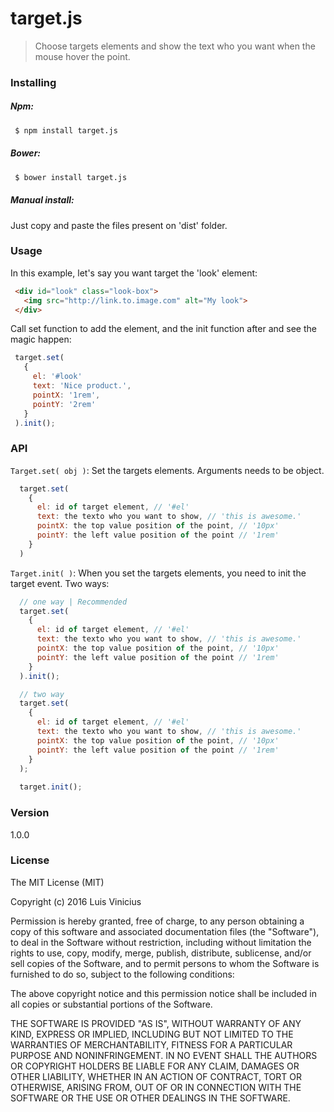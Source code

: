# target.js
> Choose targets elements and show the text who you want when the mouse hover the point.

### Installing

##### Npm:
```sh
 $ npm install target.js
```

##### Bower:
```sh
 $ bower install target.js
```

##### Manual install:
Just copy and paste the files present on 'dist' folder.

### Usage
In this example, let's say you want target the 'look' element:

```html
 <div id="look" class="look-box">
   <img src="http://link.to.image.com" alt="My look">
 </div>
 ```
 
 Call set function to add the element, and the init function after and see the magic happen:
 
 ```javascript
  target.set( 
    {
      el: '#look'
      text: 'Nice product.',
      pointX: '1rem', 
      pointY: '2rem'
    } 
  ).init();
 ```
 
### API
``` Target.set( obj ) ```: Set the targets elements. Arguments needs to be object.

```javascript
  target.set( 
    {
      el: id of target element, // '#el'
      text: the texto who you want to show, // 'this is awesome.'
      pointX: the top value position of the point, // '10px'
      pointY: the left value position of the point // '1rem'
    } 
  )
```

``` Target.init( ) ```: When you set the targets elements, you need to init the target event. Two ways:
```javascript
  // one way | Recommended
  target.set( 
    {
      el: id of target element, // '#el'
      text: the texto who you want to show, // 'this is awesome.'
      pointX: the top value position of the point, // '10px'
      pointY: the left value position of the point // '1rem'
    } 
  ).init();

  // two way
  target.set( 
    {
      el: id of target element, // '#el'
      text: the texto who you want to show, // 'this is awesome.'
      pointX: the top value position of the point, // '10px'
      pointY: the left value position of the point // '1rem'
    } 
  );
  
  target.init();
```

### Version
1.0.0

### License
The MIT License (MIT)

Copyright (c) 2016 Luis Vinicius

Permission is hereby granted, free of charge, to any person obtaining a copy
of this software and associated documentation files (the "Software"), to deal
in the Software without restriction, including without limitation the rights
to use, copy, modify, merge, publish, distribute, sublicense, and/or sell
copies of the Software, and to permit persons to whom the Software is
furnished to do so, subject to the following conditions:

The above copyright notice and this permission notice shall be included in all
copies or substantial portions of the Software.

THE SOFTWARE IS PROVIDED "AS IS", WITHOUT WARRANTY OF ANY KIND, EXPRESS OR
IMPLIED, INCLUDING BUT NOT LIMITED TO THE WARRANTIES OF MERCHANTABILITY,
FITNESS FOR A PARTICULAR PURPOSE AND NONINFRINGEMENT. IN NO EVENT SHALL THE
AUTHORS OR COPYRIGHT HOLDERS BE LIABLE FOR ANY CLAIM, DAMAGES OR OTHER
LIABILITY, WHETHER IN AN ACTION OF CONTRACT, TORT OR OTHERWISE, ARISING FROM,
OUT OF OR IN CONNECTION WITH THE SOFTWARE OR THE USE OR OTHER DEALINGS IN THE
SOFTWARE.



